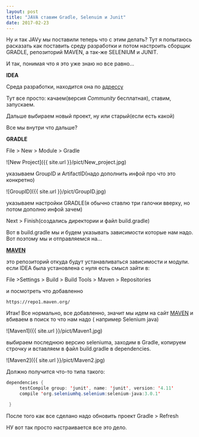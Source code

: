 ```yaml
---
layout: post
title: "JAVA ставим Gradle, Selenuim и Junit"
date: 2017-02-23
---
```


Ну и так JAVу мы поставили теперь что с этим делать?
Тут я попытаюсь расказать как поставить среду разработки и потом настроить сборщик GRADLE, репозиторий MAVEN,
а так-же SELENIUM и JUNIT.

И так, понимая что я это уже знаю но все равно...

**IDEA**

Среда разработки, находится она по [адрессу](https://www.jetbrains.com/idea/)

Тут все просто: качаем(версия *Community* бесплатная), ставим, запускаем.

Дальше выбираем новый проект, ну или старый(если есть какой)

Все мы внутри что дальше?

**GRADLE**

File > New > Module > Gradle

![New Project]({{ site.url }}/pict/New_project.jpg)

указываем GroupID и ArtifactID(надо дополнить инфой про что это конкретно)

![GroupID]({{ site.url }}/pict/GroupID.jpg)

указываем настройки GRADLE(я обычно ставлю три галочки вверху, но потом дополню инфой зачем)

Next > Finish(создались директории и файл build.gradle)

Вот в build.gradle мы и будем указывать зависимости которые нам надо. Вот поэтому мы и отправляемся на...

[**MAVEN**](https://search.maven.org/)

это репозиторий откуда будут устанавливаться зависимости и модули.
если IDEA была установлена с нуля есть смысл зайти в:

File >Settings > Build > Build Tools > Maven > Repositories

и посмотреть что добавленно

`https://repo1.maven.org/`

Итак! Все нормально, все добавленно, значит мы идем на сайт [MAVEN](https://search.maven.org/)
и вбиваем в поиск то что нам надо ( например Selenium java)

![Maven1]({{ site.url }}/pict/Maven1.jpg)

выбираем последнюю версию  seleniuma, заходим в Gradle, копируем строчку и вставляем в файл
build.gradle в dependencies.

![Maven2]({{ site.url }}/pict/Maven2.jpg)

Должно получится что-то типа такого:

```java
dependencies {
     testCompile group: 'junit', name: 'junit', version: '4.11'
     compile 'org.seleniumhq.selenium:selenium-java:3.0.1'

 }
 ```

После того как все сделано надо обновить проект Gradle > Refresh

НУ вот так просто настраивается все это дело.







